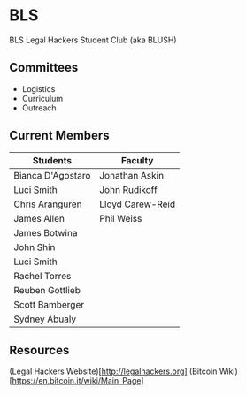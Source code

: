 # BLS #
BLS Legal Hackers Student Club (aka BLUSH)

## Committees ##

* Logistics
* Curriculum
* Outreach

## Current Members ##

| Students          | Faculty          |
|-------------------|------------------|
| Bianca D'Agostaro | Jonathan Askin   |
| Luci Smith        | John Rudikoff    |
| Chris Aranguren   | Lloyd Carew-Reid |
| James Allen       | Phil Weiss       |
| James Botwina     |                  |
| John Shin         |                  |
| Luci Smith        |                  |
| Rachel Torres     |                  |
| Reuben Gottlieb   |                  |
| Scott Bamberger   |                  |
| Sydney Abualy     |                  |

## Resources ##
(Legal Hackers Website)[http://legalhackers.org]
(Bitcoin Wiki)[https://en.bitcoin.it/wiki/Main_Page]
